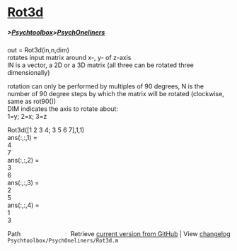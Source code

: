 # [Rot3d](Rot3d)
##### >[Psychtoolbox](Psychtoolbox)>[PsychOneliners](PsychOneliners)

out = Rot3d(in,n,dim)  
rotates input matrix around x-, y- of z-axis  
IN is a vector, a 2D or a 3D matrix (all three can be rotated three  
dimensionally)  
  
rotation can only be performed by multiples of 90 degrees, N is the  
number of 90 degree steps by which the matrix will be rotated (clockwise,  
same as rot90())  
DIM indicates the axis to rotate about:  
  1=y; 2=x; 3=z  
  
Rot3d([1 2 3 4; 3 5 6 7],1,1)  
  ans(:,:,1) =  
       4  
       7  
  ans(:,:,2) =  
       3  
       6  
  ans(:,:,3) =  
       2  
       5  
  ans(:,:,4) =  
       1  
       3  




<div class="code_header" style="text-align:right;">
  <span style="float:left;">Path&nbsp;&nbsp;</span> <span class="counter">Retrieve <a href=
  "https://raw.github.com/Psychtoolbox-3/Psychtoolbox-3/beta/Psychtoolbox/PsychOneliners/Rot3d.m">current version from GitHub</a> | View <a href=
  "https://github.com/Psychtoolbox-3/Psychtoolbox-3/commits/beta/Psychtoolbox/PsychOneliners/Rot3d.m">changelog</a></span>
</div>
<div class="code">
  <code>Psychtoolbox/PsychOneliners/Rot3d.m</code>
</div>

